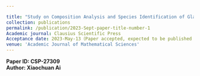 ```yaml
---

title: "Study on Composition Analysis and Species Identification of Glass Relics Based on the Multiple Linear Regression Model"
collection: publications
permalink: /publication/2023-Sept-paper-title-number-1
Academic journal: Clausius Scientific Press
Acceptance date: 2023-May-13（Paper accepted, expected to be published in early September）
venue: 'Academic Journal of Mathematical Sciences'
---
```

**Paper ID: CSP-27309**<br>
**Author: Xiaochuan Ai**


